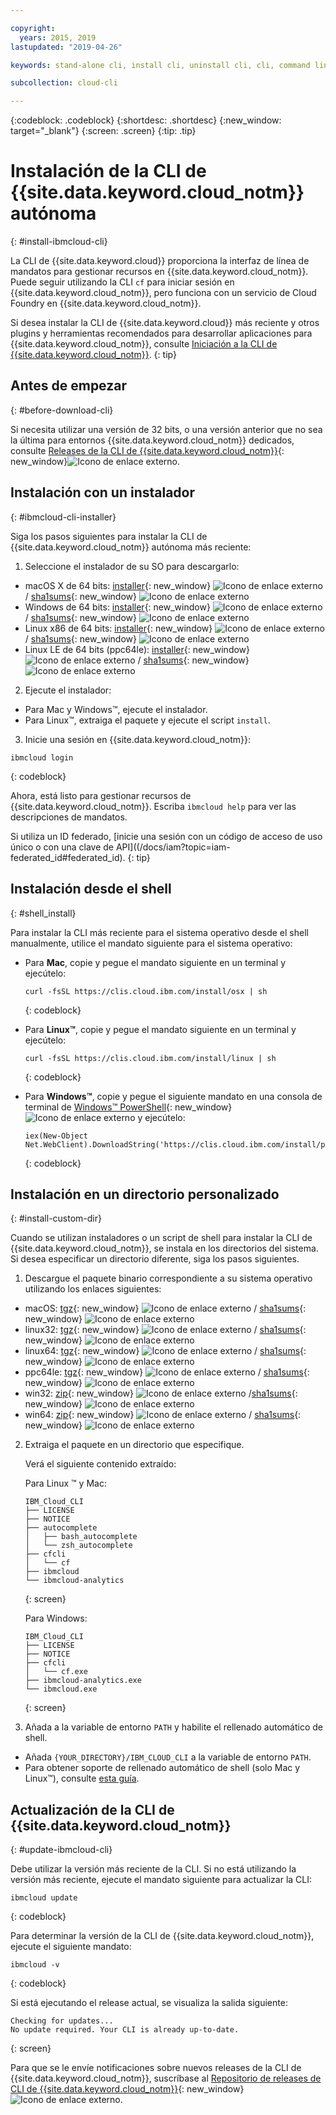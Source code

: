 ```yaml
---

copyright:
  years: 2015, 2019
lastupdated: "2019-04-26"

keywords: stand-alone cli, install cli, uninstall cli, cli, command line, command-line, windows powershell, linux, macos, installer, standalone cli

subcollection: cloud-cli

---
```


{:codeblock: .codeblock}
{:shortdesc: .shortdesc}
{:new_window: target="_blank"}
{:screen: .screen}
{:tip: .tip}

# Instalación de la CLI de {{site.data.keyword.cloud_notm}} autónoma
{: #install-ibmcloud-cli}

La CLI de {{site.data.keyword.cloud}} proporciona la interfaz de línea de mandatos para gestionar recursos en {{site.data.keyword.cloud_notm}}. Puede seguir utilizando la CLI `cf` para iniciar sesión en
{{site.data.keyword.cloud_notm}}, pero funciona con un servicio de Cloud Foundry en {{site.data.keyword.cloud_notm}}. 

Si desea instalar la CLI de {{site.data.keyword.cloud}} más reciente y otros plugins y herramientas recomendados para desarrollar aplicaciones para {{site.data.keyword.cloud_notm}}, consulte [Iniciación a la CLI de {{site.data.keyword.cloud_notm}}](/docs/cli?topic=cloud-cli-ibmcloud-cli#ibmcloud-cli).
{: tip}

## Antes de empezar
{: #before-download-cli}

Si necesita utilizar una versión de 32 bits, o una versión anterior que no sea la última para entornos {{site.data.keyword.cloud_notm}} dedicados, consulte [Releases de la CLI de {{site.data.keyword.cloud_notm}}](https://github.com/IBM-Cloud/ibm-cloud-cli-release/releases/){: new_window}![Icono de enlace externo](../../../icons/launch-glyph.svg "Icono de enlace externo").

## Instalación con un instalador
{: #ibmcloud-cli-installer}

Siga los pasos siguientes para instalar la CLI de {{site.data.keyword.cloud_notm}} autónoma más reciente:

1. Seleccione el instalador de su SO para descargarlo:
  *  macOS X de 64 bits: [installer](https://clis.cloud.ibm.com/download/bluemix-cli/latest/osx){: new_window} ![Icono de enlace externo](../../../icons/launch-glyph.svg "Icono de enlace externo") / [sha1sums](https://clis.cloud.ibm.com/download/bluemix-cli/latest/osx/checksum){: new_window} ![Icono de enlace externo](../../../icons/launch-glyph.svg "Icono de enlace externo")
  * Windows de 64 bits: [installer](https://clis.cloud.ibm.com/download/bluemix-cli/latest/win64){: new_window} ![Icono de enlace externo](../../../icons/launch-glyph.svg "Icono de enlace externo") / [sha1sums](https://clis.cloud.ibm.com/download/bluemix-cli/latest/win64/checksum){: new_window} ![Icono de enlace externo](../../../icons/launch-glyph.svg "Icono de enlace externo")
  * Linux x86 de 64 bits: [installer](https://clis.cloud.ibm.com/download/bluemix-cli/latest/linux64){: new_window} ![Icono de enlace externo](../../../icons/launch-glyph.svg "Icono de enlace externo") / [sha1sums](https://clis.cloud.ibm.com/download/bluemix-cli/latest/linux64/checksum){: new_window} ![Icono de enlace externo](../../../icons/launch-glyph.svg "Icono de enlace externo")
  * Linux LE de 64 bits (ppc64le): [installer](https://clis.cloud.ibm.com/download/bluemix-cli/latest/ppc64le){: new_window} ![Icono de enlace externo](../../../icons/launch-glyph.svg "Icono de enlace externo") / [sha1sums](https://clis.cloud.ibm.com/download/bluemix-cli/latest/ppc64le/checksum){: new_window} ![Icono de enlace externo](../../../icons/launch-glyph.svg "Icono de enlace externo")

2. Ejecute el instalador:
  * Para Mac y Windows&trade;, ejecute el instalador.
  * Para Linux&trade;, extraiga el paquete y ejecute el script `install`.

3. Inicie una sesión en {{site.data.keyword.cloud_notm}}:
  ```
  ibmcloud login
  ```
  {: codeblock}
   
  Ahora, está listo para gestionar recursos de {{site.data.keyword.cloud_notm}}. Escriba `ibmcloud help` para ver las descripciones de mandatos.

  Si utiliza un ID federado, [inicie una sesión con un código de acceso de uso único o con una clave de API]((/docs/iam?topic=iam-federated_id#federated_id).
  {: tip}

## Instalación desde el shell
{: #shell_install}

Para instalar la CLI más reciente para el sistema operativo desde el shell manualmente, utilice el mandato siguiente para el sistema operativo:

* Para **Mac**, copie y pegue el mandato siguiente en un terminal y ejecútelo:
  ```
  curl -fsSL https://clis.cloud.ibm.com/install/osx | sh
  ```
  {: codeblock}

* Para **Linux&trade;**, copie y pegue el mandato siguiente en un terminal y ejecútelo:
  ```
  curl -fsSL https://clis.cloud.ibm.com/install/linux | sh
  ```
  {: codeblock}

* Para **Windows&trade;**, copie y pegue el siguiente mandato en una consola de terminal de [Windows&trade; PowerShell](https://msdn.microsoft.com/en-us/powershell/scripting/getting-started/getting-started-with-windows-powershell){: new_window} ![Icono de enlace externo](../../../icons/launch-glyph.svg "Icono de enlace externo") y ejecútelo:
  ```
  iex(New-Object Net.WebClient).DownloadString('https://clis.cloud.ibm.com/install/powershell')
  ```
  {: codeblock}

## Instalación en un directorio personalizado
{: #install-custom-dir}

Cuando se utilizan instaladores o un script de shell para instalar la CLI de {{site.data.keyword.cloud_notm}}, se instala en los directorios del sistema. Si desea especificar un directorio diferente, siga los pasos siguientes.

1. Descargue el paquete binario correspondiente a su sistema operativo utilizando los enlaces siguientes:
  * macOS: [tgz](https://clis.cloud.ibm.com/download/bluemix-cli/latest/osx/archive){: new_window} ![Icono de enlace externo](../../../icons/launch-glyph.svg "Icono de enlace externo") / [sha1sums](https://clis.cloud.ibm.com/download/bluemix-cli/latest/osx/archive/checksum){: new_window} ![Icono de enlace externo](../../../icons/launch-glyph.svg "Icono de enlace externo")
  * linux32: [tgz](https://clis.cloud.ibm.com/download/bluemix-cli/latest/linux32/archive){: new_window} ![Icono de enlace externo](../../../icons/launch-glyph.svg "Icono de enlace externo") / [sha1sums](https://clis.cloud.ibm.com/download/bluemix-cli/latest/linux32/archive/checksum){: new_window} ![Icono de enlace externo](../../../icons/launch-glyph.svg "Icono de enlace externo")
  * linux64: [tgz](https://clis.cloud.ibm.com/download/bluemix-cli/latest/linux64/archive){: new_window} ![Icono de enlace externo](../../../icons/launch-glyph.svg "Icono de enlace externo") / [sha1sums](https://clis.cloud.ibm.com/download/bluemix-cli/latest/linux64/archive/checksum){: new_window} ![Icono de enlace externo](../../../icons/launch-glyph.svg "Icono de enlace externo")
  * ppc64le: [tgz](https://clis.cloud.ibm.com/download/bluemix-cli/latest/ppc64le/archive){: new_window} ![Icono de enlace externo](../../../icons/launch-glyph.svg "Icono de enlace externo") / [sha1sums](https://clis.cloud.ibm.com/download/bluemix-cli/latest/ppc64le/archive/checksum){: new_window} ![Icono de enlace externo](../../../icons/launch-glyph.svg "Icono de enlace externo")
  * win32: [zip](https://clis.cloud.ibm.com/download/bluemix-cli/latest/win32/archive){: new_window} ![Icono de enlace externo](../../../icons/launch-glyph.svg "Icono de enlace externo") /[sha1sums](https://clis.cloud.ibm.com/download/bluemix-cli/latest/win32/archive/checksum){: new_window} ![Icono de enlace externo](../../../icons/launch-glyph.svg "Icono de enlace externo")
  * win64: [zip](https://clis.cloud.ibm.com/download/bluemix-cli/latest/win64/archive){: new_window} ![Icono de enlace externo](../../../icons/launch-glyph.svg "Icono de enlace externo") / [sha1sums](https://clis.cloud.ibm.com/download/bluemix-cli/latest/win64/archive/checksum){: new_window} ![Icono de enlace externo](../../../icons/launch-glyph.svg "Icono de enlace externo")

2. Extraiga el paquete en un directorio que especifique.

   Verá el siguiente contenido extraído:

   Para Linux &trade; y Mac:
   ```
   IBM_Cloud_CLI
   ├── LICENSE
   ├── NOTICE
   ├── autocomplete
   │   ├── bash_autocomplete
   │   └── zsh_autocomplete
   ├── cfcli
   │   └── cf
   ├── ibmcloud
   └── ibmcloud-analytics
   ```
   {: screen}

   Para Windows:
   ```
   IBM_Cloud_CLI
   ├── LICENSE
   ├── NOTICE
   ├── cfcli
   │   └── cf.exe
   ├── ibmcloud-analytics.exe
   └── ibmcloud.exe
   ```
   {: screen}

3. Añada a la variable de entorno `PATH` y habilite el rellenado automático de shell.
  * Añada `{YOUR_DIRECTORY}/IBM_CLOUD_CLI` a la variable de entorno `PATH`.
  * Para obtener soporte de rellenado automático de shell (solo Mac y Linux&trade;), consulte [esta guía](/docs/cli/reference/ibmcloud?topic=cloud-cli-shell-autocomplete#shell-autocomplete).

## Actualización de la CLI de {{site.data.keyword.cloud_notm}}
{: #update-ibmcloud-cli}

Debe utilizar la versión más reciente de la CLI. Si no está utilizando la versión más reciente, ejecute el mandato siguiente para actualizar la CLI:

```
ibmcloud update
```
{: codeblock}

Para determinar la versión de la CLI de {{site.data.keyword.cloud_notm}}, ejecute el siguiente mandato:
```
ibmcloud -v
```
{: codeblock}

Si está ejecutando el release actual, se visualiza la salida siguiente:
```
Checking for updates...
No update required. Your CLI is already up-to-date.
```
{: screen}

Para que se le envíe notificaciones sobre nuevos releases de la CLI de {{site.data.keyword.cloud_notm}}, suscríbase al [Repositorio de releases de CLI de {{site.data.keyword.cloud_notm}}](https://github.com/IBM-Cloud/ibm-cloud-cli-release/releases/){: new_window} ![Icono de enlace externo](../../../icons/launch-glyph.svg "Icono de enlace externo").
